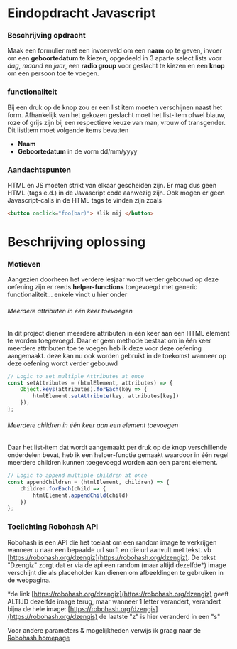 # Eindopdracht Javascript
### Beschrijving opdracht
Maak een formulier met een invoerveld om een **naam** op te geven,
invoer om een **geboortedatum** te kiezen, opgedeeld in 3 aparte select
lists voor *dag*, *maand* en *jaar*, een **radio group** voor geslacht
te kiezen en een **knop** om een persoon toe te voegen.
### functionaliteit
Bij een druk op de knop zou er een list item moeten verschijnen naast
het form. Afhankelijk van het gekozen geslacht moet het list-item ofwel
blauw, roze of grijs zijn bij een respectieve keuze van man, vrouw of
transgender. Dit listItem moet volgende items bevatten
* **Naam**
* **Geboortedatum** in de vorm dd/mm/yyyy
### Aandachtspunten
HTML en JS moeten strikt van elkaar gescheiden zijn. Er mag dus geen
HTML (tags e.d.) in de Javascript code aanwezig zijn. Ook mogen er geen
Javascript-calls in de HTML tags te vinden zijn zoals 

```html
<button onclick="foo(bar)"> Klik mij </button>
```

# Beschrijving oplossing
### Motieven
Aangezien doorheen het verdere lesjaar wordt verder gebouwd op deze
oefening zijn er reeds **helper-functions** toegevoegd met generic
functionaliteit... enkele vindt u hier onder

###### Meerdere attributen in één keer toevoegen 
In dit project dienen meerdere attributen in één keer aan een HTML
element te worden toegevoegd. Daar er geen methode bestaat om in één
keer meerdere attributen toe te voegen heb ik deze voor deze oefening
aangemaakt. deze kan nu ook worden gebruikt in de toekomst wanneer op
deze oefening wordt verder gebouwd
````javascript
// Logic to set multiple Attributes at once
const setAttributes = (htmlElement, attributes) => {
    Object.keys(attributes).forEach(key => {
        htmlElement.setAttribute(key, attributes[key])
    });
};
````

###### Meerdere children in één keer aan een element toevoegen
Daar het list-item dat wordt aangemaakt per druk op de knop
verschillende onderdelen bevat, heb ik een helper-functie gemaakt
waardoor in één regel meerdere children kunnen toegevoegd worden aan een
parent element.
````javascript
// Logic to append multiple children at once
const appendChildren = (htmlElement, children) => {
    children.forEach(child => {
        htmlElement.appendChild(child)
    })
};
````
### Toelichting Robohash API
Robohash is een API die het toelaat om een random image te verkrijgen
wanneer u naar een bepaalde url surft en die url aanvult met tekst. vb
[https://robohash.org/dzengiz](https://robohash.org/dzengiz). De tekst
"Dzengiz" zorgt dat er via de api een random (maar altijd dezelfde*)
image verschijnt die als placeholder kan dienen om afbeeldingen te
gebruiken in de webpagina.

*de link [https://robohash.org/dzengiz](https://robohash.org/dzengiz)
geeft ALTIJD dezelfde image terug, maar wanneer 1 letter verandert,
verandert bijna de hele image:
[https://robohash.org/dzengis](https://robohash.org/dzengis) de laatste
"z" is hier veranderd in een "s"

Voor andere parameters & mogelijkheden verwijs ik graag naar de
[Robohash homepage](https://robohash.org)






